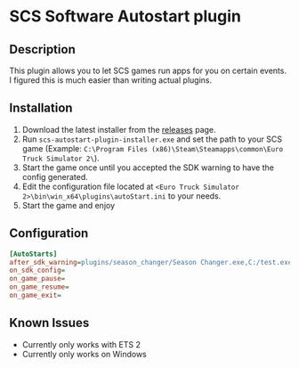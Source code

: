 # SCS Software Autostart plugin

## Description

This plugin allows you to let SCS games run apps for you on certain events. I figured this is much easier than writing actual plugins.

## Installation

1. Download the latest installer from the [releases](https://github.com/Bluscream/scs-autostart/releases) page.
2. Run `scs-autostart-plugin-installer.exe` and set the path to your SCS game (Example: `C:\Program Files (x86)\Steam\Steamapps\common\Euro Truck Simulator 2\`).
3. Start the game once until you accepted the SDK warning to have the config generated.
4. Edit the configuration file located at `<Euro Truck Simulator 2>\bin\win_x64\plugins\autoStart.ini` to your needs.
5. Start the game and enjoy

## Configuration

```ini
[AutoStarts]
after_sdk_warning=plugins/season_changer/Season Changer.exe,C:/test.exe,https://ets2map.com
on_sdk_config=
on_game_pause=
on_game_resume=
on_game_exit=
```

## Known Issues

- Currently only works with ETS 2
- Currently only works on Windows
